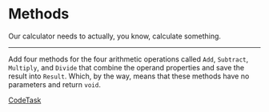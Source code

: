 # Methods

Our calculator needs to actually, you know, calculate something.

---

Add four methods for the four arithmetic operations called `Add`, `Subtract`, `Multiply`, and `Divide` that combine the
operand properties and save the result into `Result`. Which, by the way, means that these methods have no parameters and
return `void`.

[CodeTask](/resources/principles/viewmodel_methods.csharp.csx)